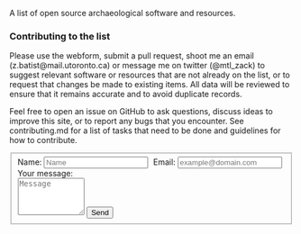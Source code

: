 <link rel="stylesheet" href="index.css" />

A list of open source archaeological software and resources.

### Contributing to the list
<p>Please use the webform, submit a pull request, shoot me an email (z.batist@mail.utoronto.ca) or message me on twitter (@mtl_zack) to suggest relevant software or resources that are not already on the list, or to request that changes be made to existing items. All data will be reviewed to ensure that it remains accurate and to avoid duplicate records.</p>

<p>Feel free to open an issue on GitHub to ask questions, discuss ideas to improve this site, or to report any bugs that you encounter. See contributing.md for a list of tasks that need to be done and guidelines for how to contribute.</p>

<form action="//formspree.io/z.batist@mail.utoronto.ca" method="POST">
<fieldset>
<label for="name">Name: </label>
<input type="text" name="name" placeholder="Name" id="name" required style="margin-right:5px;">
<label for="email">Email: </label>
<input type="email" name="email" placeholder="example@domain.com" id="_replyto" required></br>
<label for="message">Your message: </label"><br>
<textarea name="message" rows="4" placeholder="Message" id="message" required style="width:25%;"></textarea>
<input class="button submit" type="submit" value="Send">
</fieldset>
<input class="hidden" type="text" name="_gotcha" style="display:none">
<input class="hidden" type="hidden" name="_subject" value="Message via open-archaeo.info">
</form>
